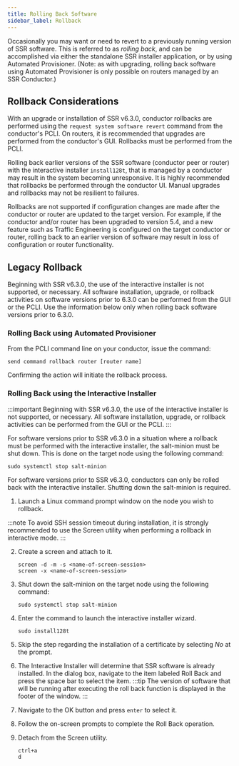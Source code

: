```yaml
---
title: Rolling Back Software
sidebar_label: Rollback
---
```


Occasionally you may want or need to revert to a previously running version of SSR software. This is referred to as *rolling back*, and can be accomplished via either the standalone SSR installer application, or by using Automated Provisioner. (Note: as with upgrading, rolling back software using Automated Provisioner is only possible on routers managed by an SSR Conductor.)

## Rollback Considerations

With an upgrade or installation of SSR v6.3.0, conductor rollbacks are performed using the `request system software revert` command from the conductor's PCLI. On routers, it is recommended that upgrades are performed from the conductor's GUI. Rollbacks must be performed from the PCLI. 

Rolling back earlier versions of the SSR software (conductor peer or router) with the interactive installer `install128t`, that is managed by a conductor may result in the system becoming unresponsive. It is highly recommended that rollbacks be performed through the conductor UI. Manual upgrades and rollbacks may not be resilient to failures.

Rollbacks are not supported if configuration changes are made after the conductor or router are updated to the target version. For example, if the conductor and/or router has been upgraded to version 5.4, and a new feature such as Traffic Engineering is configured on the target conductor or router, rolling back to an earlier version of software may result in loss of configuration or router functionality.

## Legacy Rollback

Beginning with SSR v6.3.0, the use of the interactive installer is not supported, or necessary. All software installation, upgrade, or rollback activities on software versions prior to 6.3.0 can be performed from the GUI or the PCLI. Use the information below only when rolling back software versions prior to 6.3.0. 

### Rolling Back using Automated Provisioner

From the PCLI command line on your conductor, issue the command:

```
send command rollback router [router name]
```
Confirming the action will initiate the rollback process.

### Rolling Back using the Interactive Installer

:::important
Beginning with SSR v6.3.0, the use of the interactive installer is not supported, or necessary. All software installation, upgrade, or rollback activities can be performed from the GUI or the PCLI.
:::

For software versions prior to SSR v6.3.0 in a situation where a rollback must be performed with the interactive installer, the salt-minion must be shut down. This is done on the target node using the following command:

`sudo systemctl stop salt-minion`

For software versions prior to SSR v6.3.0, conductors can only be rolled back with the interactive installer. Shutting down the salt-minion is required.

1. Launch a Linux command prompt window on the node you wish to rollback.

:::note
To avoid SSH session timeout during installation, it is strongly recommended to use the Screen utility when performing a rollback in interactive mode.
:::

2. Create a screen and attach to it.
   ```
   screen -d -m -s <name-of-screen-session>
   screen -x <name-of-screen-session>
   ```
3. Shut down the salt-minion on the target node using the following command:
   ```
   sudo systemctl stop salt-minion
   ```
4. Enter the command to launch the interactive installer wizard.
   ```
   sudo install128t
   ```

5. Skip the step regarding the installation of a certificate by selecting *No* at the prompt.

6. The Interactive Installer will determine that SSR software is already installed. In the dialog box, navigate to the item labeled Roll Back and press the space bar to select the item.
   :::tip
   The version of software that will be running after executing the roll back function is displayed in the footer of the window.
   :::

7. Navigate to the OK button and press `enter` to select it.

8. Follow the on-screen prompts to complete the Roll Back operation.

9. Detach from the Screen utility.
   ```
   ctrl+a
   d
   ```

